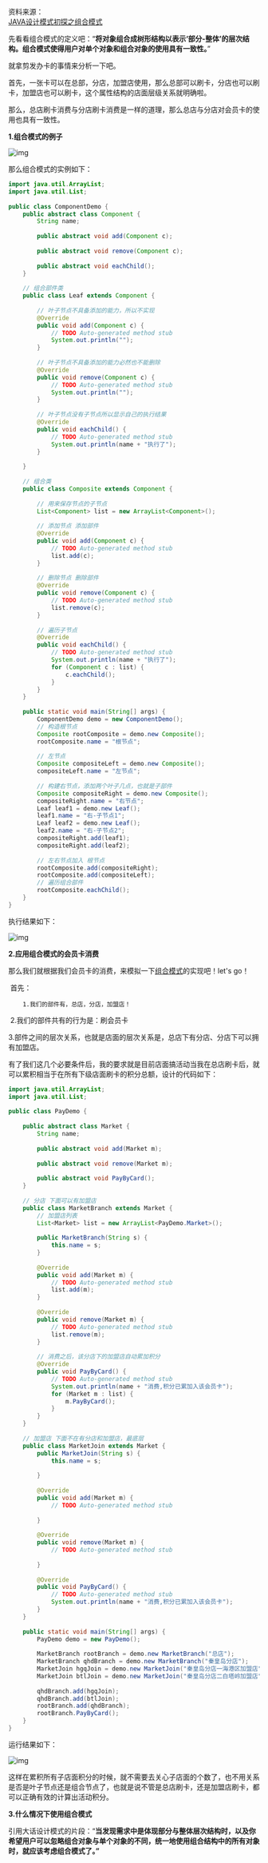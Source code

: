 资料来源：<br/>
[JAVA设计模式初探之组合模式](https://blog.csdn.net/jason0539/article/details/22642281)

 先看看组合模式的定义吧：“**将对象组合成树形结构以表示‘部分-整体’的层次结构。组合模式使得用户对单个对象和组合对象的使用具有一致性。**”

  就拿剪发办卡的事情来分析一下吧。

首先，一张卡可以在总部，分店，加盟店使用，那么总部可以刷卡，分店也可以刷卡，加盟店也可以刷卡，这个属性结构的店面层级关系就明确啦。

  那么，总店刷卡消费与分店刷卡消费是一样的道理，那么总店与分店对会员卡的使用也具有一致性。

 **1.组合模式的例子**

![img](img/20140331075052640.png)

那么组合模式的实例如下：

```java
import java.util.ArrayList;
import java.util.List;
 
public class ComponentDemo {
	public abstract class Component {
		String name;
 
		public abstract void add(Component c);
 
		public abstract void remove(Component c);
 
		public abstract void eachChild();
	}
 
	// 组合部件类
	public class Leaf extends Component {
 
		// 叶子节点不具备添加的能力，所以不实现
		@Override
		public void add(Component c) {
			// TODO Auto-generated method stub
			System.out.println("");
		}
 
		// 叶子节点不具备添加的能力必然也不能删除
		@Override
		public void remove(Component c) {
			// TODO Auto-generated method stub
			System.out.println("");
		}
 
		// 叶子节点没有子节点所以显示自己的执行结果
		@Override
		public void eachChild() {
			// TODO Auto-generated method stub
			System.out.println(name + "执行了");
		}
 
	}
 
	// 组合类
	public class Composite extends Component {
 
		// 用来保存节点的子节点
		List<Component> list = new ArrayList<Component>();
 
		// 添加节点 添加部件
		@Override
		public void add(Component c) {
			// TODO Auto-generated method stub
			list.add(c);
		}
 
		// 删除节点 删除部件
		@Override
		public void remove(Component c) {
			// TODO Auto-generated method stub
			list.remove(c);
		}
 
		// 遍历子节点
		@Override
		public void eachChild() {
			// TODO Auto-generated method stub
			System.out.println(name + "执行了");
			for (Component c : list) {
				c.eachChild();
			}
		}
	}
 
	public static void main(String[] args) {
		ComponentDemo demo = new ComponentDemo();
		// 构造根节点
		Composite rootComposite = demo.new Composite();
		rootComposite.name = "根节点";
 
		// 左节点
		Composite compositeLeft = demo.new Composite();
		compositeLeft.name = "左节点";
 
		// 构建右节点，添加两个叶子几点，也就是子部件
		Composite compositeRight = demo.new Composite();
		compositeRight.name = "右节点";
		Leaf leaf1 = demo.new Leaf();
		leaf1.name = "右-子节点1";
		Leaf leaf2 = demo.new Leaf();
		leaf2.name = "右-子节点2";
		compositeRight.add(leaf1);
		compositeRight.add(leaf2);
 
		// 左右节点加入 根节点
		rootComposite.add(compositeRight);
		rootComposite.add(compositeLeft);
		// 遍历组合部件
		rootComposite.eachChild();
	}
}
```

执行结果如下：

![img](img/20140331081815531.png)

**2.应用组合模式的会员卡消费**

 那么我们就根据我们会员卡的消费，来模拟一下[组合模式](https://so.csdn.net/so/search?q=组合模式&spm=1001.2101.3001.7020)的实现吧！let's go！

​    首先：

 		1.我们的部件有，总店，分店，加盟店！

​        2.我们的部件共有的行为是：刷会员卡

​        3.部件之间的层次关系，也就是店面的层次关系是，总店下有分店、分店下可以拥有加盟店。

有了我们这几个必要条件后，我的要求就是目前店面搞活动当我在总店刷卡后，就可以累积相当于在所有下级店面刷卡的积分总额，设计的代码如下：

```java
import java.util.ArrayList;
import java.util.List;
 
public class PayDemo {
 
	public abstract class Market {
		String name;
 
		public abstract void add(Market m);
 
		public abstract void remove(Market m);
 
		public abstract void PayByCard();
	}
 
	// 分店 下面可以有加盟店
	public class MarketBranch extends Market {
		// 加盟店列表
		List<Market> list = new ArrayList<PayDemo.Market>();
 
		public MarketBranch(String s) {
			this.name = s;
		}
 
		@Override
		public void add(Market m) {
			// TODO Auto-generated method stub
			list.add(m);
		}
 
		@Override
		public void remove(Market m) {
			// TODO Auto-generated method stub
			list.remove(m);
		}
 
		// 消费之后，该分店下的加盟店自动累加积分
		@Override
		public void PayByCard() {
			// TODO Auto-generated method stub
			System.out.println(name + "消费,积分已累加入该会员卡");
			for (Market m : list) {
				m.PayByCard();
			}
		}
	}
 
	// 加盟店 下面不在有分店和加盟店，最底层
	public class MarketJoin extends Market {
		public MarketJoin(String s) {
			this.name = s;
 
		}
 
		@Override
		public void add(Market m) {
			// TODO Auto-generated method stub
 
		}
 
		@Override
		public void remove(Market m) {
			// TODO Auto-generated method stub
 
		}
 
		@Override
		public void PayByCard() {
			// TODO Auto-generated method stub
			System.out.println(name + "消费,积分已累加入该会员卡");
		}
	}
 
	public static void main(String[] args) {
		PayDemo demo = new PayDemo();
		
		MarketBranch rootBranch = demo.new MarketBranch("总店");
		MarketBranch qhdBranch = demo.new MarketBranch("秦皇岛分店");
		MarketJoin hgqJoin = demo.new MarketJoin("秦皇岛分店一海港区加盟店");
		MarketJoin btlJoin = demo.new MarketJoin("秦皇岛分店二白塔岭加盟店");
		
		qhdBranch.add(hgqJoin);
		qhdBranch.add(btlJoin);
		rootBranch.add(qhdBranch);
		rootBranch.PayByCard();
	}
}
```

运行结果如下：

![img](img/20140331083848187.png)

 这样在累积所有子店面积分的时候，就不需要去关心子店面的个数了，也不用关系是否是叶子节点还是组合节点了，也就是说不管是总店刷卡，还是加盟店刷卡，都可以正确有效的计算出活动积分。

   **3.什么情况下使用组合模式**

引用大话设计模式的片段：“**当发现需求中是体现部分与整体层次结构时，以及你希望用户可以忽略组合对象与单个对象的不同，统一地使用组合结构中的所有对象时，就应该考虑组合模式了。”**
